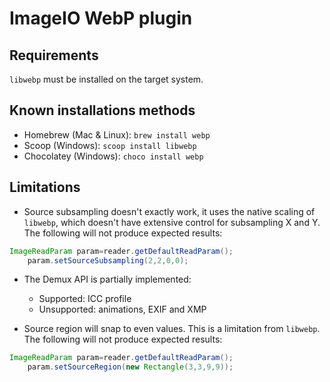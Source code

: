 # ImageIO WebP plugin

## Requirements

`libwebp` must be installed on the target system.

## Known installations methods

- Homebrew (Mac & Linux): `brew install webp`
- Scoop (Windows): `scoop install libwebp`
- Chocolatey (Windows): `choco install webp`

## Limitations

- Source subsampling doesn't exactly work, it uses the native scaling of `libwebp`, which doesn't have extensive control
  for subsampling X and Y. The following will not produce expected results:

```java
ImageReadParam param=reader.getDefaultReadParam();
    param.setSourceSubsampling(2,2,0,0);
```

- The Demux API is partially implemented:
  - Supported: ICC profile
  - Unsupported: animations, EXIF and XMP

- Source region will snap to even values. This is a limitation from `libwebp`. The following will not produce expected
  results:

```java
ImageReadParam param=reader.getDefaultReadParam();
    param.setSourceRegion(new Rectangle(3,3,9,9));
```